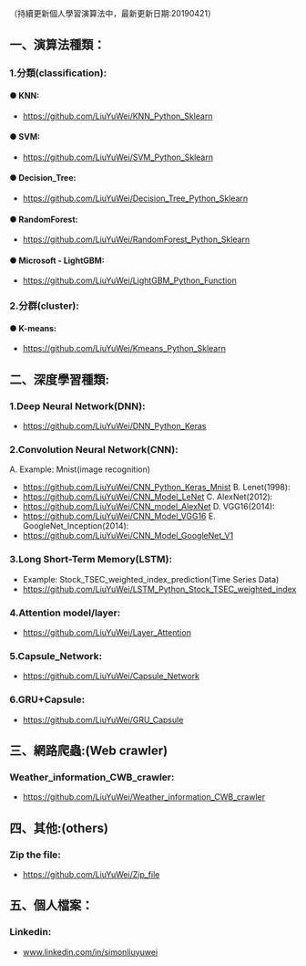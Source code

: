 （持續更新個人學習演算法中，最新更新日期:20190421）

## 一、演算法種類：

### 1.分類(classification):
#### ● KNN:
- https://github.com/LiuYuWei/KNN_Python_Sklearn

#### ● SVM:
- https://github.com/LiuYuWei/SVM_Python_Sklearn

#### ● Decision_Tree:
- https://github.com/LiuYuWei/Decision_Tree_Python_Sklearn

#### ● RandomForest:
- https://github.com/LiuYuWei/RandomForest_Python_Sklearn

#### ● Microsoft - LightGBM:
- https://github.com/LiuYuWei/LightGBM_Python_Function

### 2.分群(cluster):
#### ● K-means:
- https://github.com/LiuYuWei/Kmeans_Python_Sklearn

## 二、深度學習種類:
### 1.Deep Neural Network(DNN):
- https://github.com/LiuYuWei/DNN_Python_Keras

### 2.Convolution Neural Network(CNN):
A. Example: Mnist(image recognition)
-  https://github.com/LiuYuWei/CNN_Python_Keras_Mnist
B. Lenet(1998):
-  https://github.com/LiuYuWei/CNN_Model_LeNet
C. AlexNet(2012):
-  https://github.com/LiuYuWei/CNN_model_AlexNet
D. VGG16(2014):
-  https://github.com/LiuYuWei/CNN_Model_VGG16
E. GoogleNet_Inception(2014):
-  https://github.com/LiuYuWei/CNN_Model_GoogleNet_V1

### 3.Long Short-Term Memory(LSTM):
- Example: Stock_TSEC_weighted_index_prediction(Time Series Data)
- https://github.com/LiuYuWei/LSTM_Python_Stock_TSEC_weighted_index

### 4.Attention model/layer:
- https://github.com/LiuYuWei/Layer_Attention

### 5.Capsule_Network:
- https://github.com/LiuYuWei/Capsule_Network

### 6.GRU+Capsule:
- https://github.com/LiuYuWei/GRU_Capsule

## 三、網路爬蟲:(Web crawler)
### Weather_information_CWB_crawler:
- https://github.com/LiuYuWei/Weather_information_CWB_crawler

## 四、其他:(others)
### Zip the file:
- https://github.com/LiuYuWei/Zip_file

## 五、個人檔案：
### Linkedin: 
- www.linkedin.com/in/simonliuyuwei
